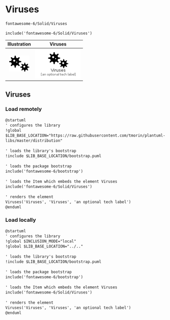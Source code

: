 # Viruses


```text
fontawesome-6/Solid/Viruses
```

```text
include('fontawesome-6/Solid/Viruses')
```



| Illustration | Viruses |
| :---: | :---: |
| ![illustration for Illustration](../../fontawesome-6/Solid/Viruses.png) | ![illustration for Viruses](../../fontawesome-6/Solid/Viruses.Local.png) |




## Viruses

### Load remotely
```plantuml
@startuml
' configures the library
!global $LIB_BASE_LOCATION="https://raw.githubusercontent.com/tmorin/plantuml-libs/master/distribution"

' loads the library's bootstrap
!include $LIB_BASE_LOCATION/bootstrap.puml

' loads the package bootstrap
include('fontawesome-6/bootstrap')

' loads the Item which embeds the element Viruses
include('fontawesome-6/Solid/Viruses')

' renders the element
Viruses('Viruses', 'Viruses', 'an optional tech label')
@enduml
```

### Load locally
```plantuml
@startuml
' configures the library
!global $INCLUSION_MODE="local"
!global $LIB_BASE_LOCATION="../.."

' loads the library's bootstrap
!include $LIB_BASE_LOCATION/bootstrap.puml

' loads the package bootstrap
include('fontawesome-6/bootstrap')

' loads the Item which embeds the element Viruses
include('fontawesome-6/Solid/Viruses')

' renders the element
Viruses('Viruses', 'Viruses', 'an optional tech label')
@enduml
```

